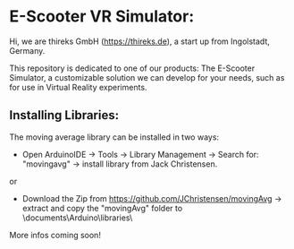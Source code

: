 # E-Scooter VR Simulator: 

Hi, we are thireks GmbH (https://thireks.de), a start up from Ingolstadt, Germany.  
  
This repository is dedicated to one of our products: The E-Scooter Simulator, a customizable solution we can develop for your needs, such as for use in Virtual Reality experiments.  

## Installing Libraries:
The moving average library can be installed in two ways:

- Open ArduinoIDE -> Tools -> Library Management -> Search for: "movingavg" -> install library from Jack Christensen.  

or

- Download the Zip from https://github.com/JChristensen/movingAvg -> extract and copy the "movingAvg" folder to \documents\Arduino\libraries\


  
More infos coming soon!
